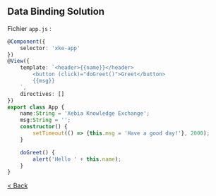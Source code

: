 ## Data Binding Solution

Fichier `app.js` :

```typescript
@Component({
    selector: 'xke-app'
})
@View({
    template: `<header>{{name}}</header>
        <button (click)="doGreet()">Greet</button>
        {{msg}}
    `,
    directives: []
})
export class App {
    name:String = 'Xebia Knowledge Exchange';
    msg:String = '';
    constructor() {
        setTimeout(() => {this.msg = 'Have a good day!'}, 2000);
    }

    doGreet() {
        alert('Hello ' + this.name);
    }
}
```

[< Back](1-data-binding.md)

